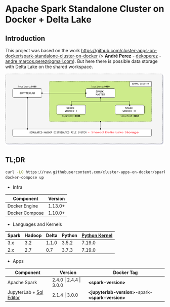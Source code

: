 # Apache Spark Standalone Cluster on Docker + Delta Lake

## Introduction

This project was based on the work https://github.com/cluster-apps-on-docker/spark-standalone-cluster-on-docker  (> **André Perez** - [dekoperez](https://twitter.com/dekoperez) - andre.marcos.perez@gmail.com).
But here there is possible data storage with Delta Lake on the shared workspace.


<p align="center"><img src="docs/image/cluster-architecture.png"></p>


## TL;DR

```bash
curl -LO https://raw.githubusercontent.com/cluster-apps-on-docker/spark-standalone-cluster-on-docker/master/docker-compose.yml
docker-compose up
```

- Infra

| Component      | Version |
| -------------- | ------- |
| Docker Engine  | 1.13.0+ |
| Docker Compose | 1.10.0+ |

- Languages and Kernels

| Spark | Hadoop | Delta   | Python | [Python Kernel](https://ipython.org/) |
| ----- | ------ | ------- | ------ | ------------------------------------- | 
| 3.x   | 3.2    | 1.1.0   | 3.5.2  | 7.19.0                                |
| 2.x   | 2.7    | 0.7     | 3.7.3  | 7.19.0                                |

- Apps

| Component      | Version                 | Docker Tag                                           |
| -------------- | ----------------------- | ---------------------------------------------------- |
| Apache Spark   | 2.4.0 \| 2.4.4 \| 3.0.0 | **\<spark-version>**                                 |
| JupyterLab + [Sql Editor](https://github.com/CybercentreCanada/jupyterlab-sql-editor/blob/main/CONTRIBUTING.md)    | 2.1.4 \| 3.0.0          | **\<jupyterlab-version>**-spark-**\<spark-version>** |
